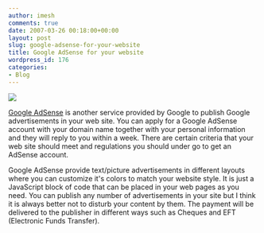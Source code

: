```yaml
---
author: imesh
comments: true
date: 2007-03-26 00:18:00+00:00
layout: post
slug: google-adsense-for-your-website
title: Google AdSense for your website
wordpress_id: 176
categories:
- Blog
---
```


![](http://www.imeshonline.net/images/google_adsense.gif)




[Google AdSense](http://www.google.com/adsense) is another service provided by Google to publish Google advertisements in your web site. You can apply for a Google AdSense account with your domain name together with your personal information and they will reply to you within a week. There are certain criteria that your web site should meet and regulations you should under go to get an AdSense account.




Google AdSense provide text/picture advertisements in different layouts where you can customize it's colors to match your website style. It is just a JavaScript block of code that can be placed in your web pages as you need. You can publish any number of advertisements in your site but I think it is always better not to disturb your content by them. The payment will be delivered to the publisher in different ways such as Cheques and EFT (Electronic Funds Transfer).
